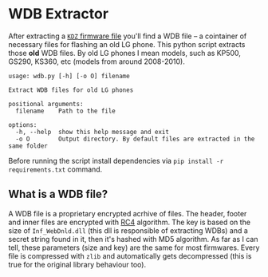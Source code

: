 
# WDB Extractor

After extracting a
[`KDZ` firmware file](https://github.com/michaelwright235/kdz_decrypt_encrypt)
you'll find a WDB file – a cointainer of necessary files for flashing an old
LG phone. This python script extracts those **old** WDB files. By old LG phones
I mean models, such as KP500, GS290, KS360, etc (models from around 2008-2010).

```text
usage: wdb.py [-h] [-o O] filename

Extract WDB files for old LG phones

positional arguments:
  filename    Path to the file

options:
  -h, --help  show this help message and exit
  -o O        Output directory. By default files are extracted in the same folder
```

Before running the script install dependencies via
`pip install -r requirements.txt` command.

## What is a WDB file?

A WDB file is a proprietary encrypted acrhive of files. The header, footer and
inner files are encrypted with [RC4](https://en.wikipedia.org/wiki/RC4) 
algorithm. The key is based on the size of `Inf_WebDnld.dll` (this dll is
responsible of extracting WDBs) and a secret string found in it, then it's
hashed with MD5 algorithm. As far as I can tell, these parameters (size and
key) are the same for most firmwares. Every file is compressed with `zlib` and
automatically gets decompressed (this is true for the original library
behaviour too).
